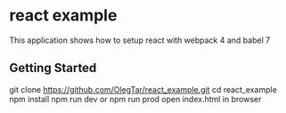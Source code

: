 # react example

This application shows how to setup react with webpack 4 and babel 7

## Getting Started

git clone https://github.com/OlegTar/react_example.git
cd react_example
npm install
npm run dev or npm run prod
open index.html in browser
